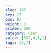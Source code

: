 ```yaml
---
slug: 107
key: 17
pos: 87
weight: 3
primes: 200
category: user
value: [587,4,1,1]
tags: [2,7]
---
```

